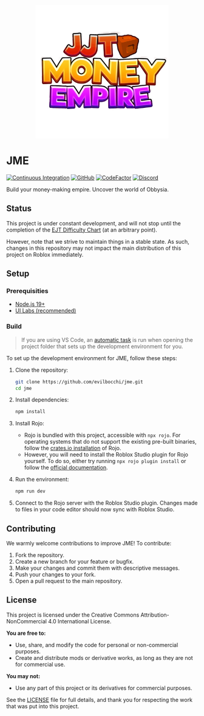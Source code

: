 <p align="center">
  <img width="350" src="assets/Logo.png" href="https://www.roblox.com/games/16438564807/JJT-Money-Empire">
</p>

# JME

[![Continuous Integration](https://github.com/evilbocchi/jme/actions/workflows/ci.yml/badge.svg?branch=main&event=push)](https://github.com/evilbocchi/jme/actions/workflows/ci.yml)
[![GitHub](https://img.shields.io/github/release/evilbocchi/jme.svg)](https://github.com/evilbocchi/jme/releases/latest)
[![CodeFactor](https://www.codefactor.io/repository/github/evilbocchi/jme/badge)](https://www.codefactor.io/repository/github/evilbocchi/jme)
[![Discord](https://dcbadge.limes.pink/api/server/https://discord.gg/haPBmCSvXt?style=flat)](https://discord.gg/https://discord.gg/haPBmCSvXt)

Build your money-making empire. Uncover the world of Obbysia.

## Status

This project is under constant development, and will not stop until the completion of the [EJT Difficulty Chart](https://jtohs-joke-towers.fandom.com/wiki/Eternal_Joke_Towers_(EJT)_Wiki) (at an arbitrary point).

However, note that we strive to maintain things in a stable state. As such, changes in this repository may not impact the main distribution of this project on Roblox immediately.

## Setup

### Prerequisities
- [Node.js 19+](https://nodejs.org/en/download)
- [UI Labs (recommended)](https://ui-labs.luau.page/docs/installation)

### Build

> If you are using VS Code, an [automatic task](.vscode/tasks.json) is run when opening the project folder that sets up the development environment for you.

To set up the development environment for JME, follow these steps:

1. Clone the repository:
    ```sh
    git clone https://github.com/evilbocchi/jme.git
    cd jme
    ```

2. Install dependencies:
    ```sh
    npm install
    ```

3. Install Rojo:
    - Rojo is bundled with this project, accessible with `npx rojo`. For operating systems that do not support the existing pre-built binaries, follow the [crates.io installation](https://rojo.space/docs/v7/getting-started/installation/) of Rojo.
    - However, you will need to install the Roblox Studio plugin for Rojo yourself. To do so, either try running `npx rojo plugin install` or follow the [official documentation](https://rojo.space/docs/v7/getting-started/installation/).

4. Run the environment:
    ```sh
    npm run dev
    ```

5. Connect to the Rojo server with the Roblox Studio plugin. Changes made to files in your code editor should now sync with Roblox Studio.

## Contributing

We warmly welcome contributions to improve JME! To contribute:

1. Fork the repository.
2. Create a new branch for your feature or bugfix.
3. Make your changes and commit them with descriptive messages.
4. Push your changes to your fork.
5. Open a pull request to the main repository.

## License

This project is licensed under the Creative Commons Attribution-NonCommercial 4.0 International License.

**You are free to:**
- Use, share, and modify the code for personal or non-commercial purposes.
- Create and distribute mods or derivative works, as long as they are not for commercial use.

**You may not:**
- Use any part of this project or its derivatives for commercial purposes.

See the [LICENSE](LICENSE) file for full details, and thank you for respecting the work that was put into this project.